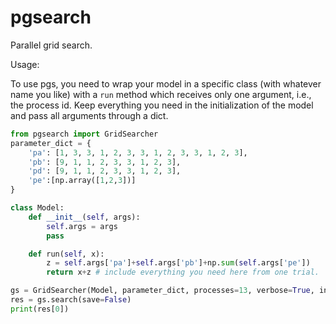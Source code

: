# pgsearch
Parallel grid search.

Usage:

To use pgs, you need to wrap your model in a specific class (with whatever name you like) with a `run` method which receives only one argument, i.e., the process id. Keep everything you need in the initialization of the model and pass all arguments through a dict.

~~~python
from pgsearch import GridSearcher
parameter_dict = {
    'pa': [1, 3, 3, 1, 2, 3, 3, 1, 2, 3, 3, 1, 2, 3],
    'pb': [9, 1, 1, 2, 3, 3, 1, 2, 3],
    'pd': [9, 1, 1, 2, 3, 3, 1, 2, 3],
    'pe':[np.array([1,2,3])]
}

class Model:
    def __init__(self, args):
        self.args = args
        pass

    def run(self, x):
        z = self.args['pa']+self.args['pb']+np.sum(self.args['pe'])
        return x+z # include everything you need here from one trial.

gs = GridSearcher(Model, parameter_dict, processes=13, verbose=True, interval=0.1)
res = gs.search(save=False)
print(res[0])
~~~

